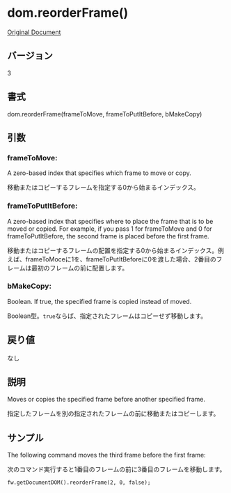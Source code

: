 # dom.reorderFrame()

[Original Document](http://help.adobe.com/en_US/fireworks/cs/extend/WS5b3ccc516d4fbf351e63e3d1183c94856c-7be1.html)

## バージョン

3

## 書式

dom.reorderFrame(frameToMove, frameToPutItBefore, bMakeCopy)

## 引数
     
### frameToMove:

A zero-based index that specifies which frame to move or copy.

移動またはコピーするフレームを指定する0から始まるインデックス。

### frameToPutItBefore:

A zero-based index that specifies where to place the frame that is to be moved or copied. For example, if you pass 1 for frameToMove and 0 for frameToPutItBefore, the second frame is placed before the first frame.

移動またはコピーするフレームの配置を指定する0から始まるインデックス。例えば、frameToMoceに1を、frameToPutItBeforeに0を渡した場合、2番目のフレームは最初のフレームの前に配置します。

### bMakeCopy:

Boolean. If true, the specified frame is copied instead of moved.

Boolean型。```true```ならば、指定されたフレームはコピーせず移動します。

## 戻り値

なし

## 説明

Moves or copies the specified frame before another specified frame.

指定したフレームを別の指定されたフレームの前に移動またはコピーします。

## サンプル

The following command moves the third frame before the first frame:

次のコマンド実行すると1番目のフレームの前に3番目のフレームを移動します。

```
fw.getDocumentDOM().reorderFrame(2, 0, false);
```
